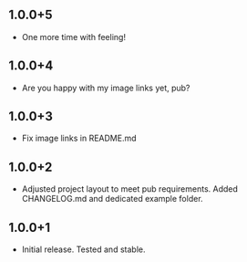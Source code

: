 ## 1.0.0+5

* One more time with feeling!

## 1.0.0+4

* Are you happy with my image links yet, pub?

## 1.0.0+3

* Fix image links in README.md

## 1.0.0+2

* Adjusted project layout to meet pub requirements. Added CHANGELOG.md and dedicated example folder.

## 1.0.0+1

* Initial release. Tested and stable.